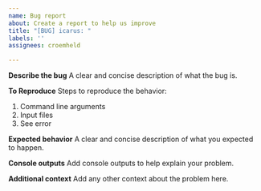 ```yaml
---
name: Bug report
about: Create a report to help us improve
title: "[BUG] icarus: "
labels: ''
assignees: croemheld

---
```


**Describe the bug**
A clear and concise description of what the bug is.

**To Reproduce**
Steps to reproduce the behavior:
1. Command line arguments
2. Input files
3. See error

**Expected behavior**
A clear and concise description of what you expected to happen.

**Console outputs**
Add console outputs to help explain your problem.

**Additional context**
Add any other context about the problem here.
